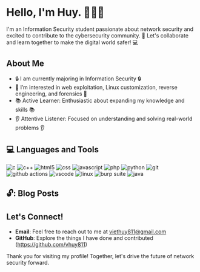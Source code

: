 # Hello, I'm Huy. 👋👋😁

I'm an Information Security student passionate about network security and excited to contribute to the cybersecurity community. 🔐
Let's collaborate and learn together to make the digital world safer! 💻
## **About Me**  

- 🔒 I am currently majoring in Information Security 🔒
- 🎯 I’m interested in web exploitation, Linux customization, reverse engineering, and forensics 🎯
- 📚 Active Learner: Enthusiastic about expanding my knowledge and skills 📚
- 👂 Attentive Listener: Focused on understanding and solving real-world problems 👂
## :computer: Languages and Tools

 <p>
	
  <img src="https://img.shields.io/badge/C-00599C?style=flat-square&logo=c&logoColor=white" alt="c">
  <img src="https://img.shields.io/badge/C%2B%2B-00599C?style=flat-square&logo=c%2B%2B&logoColor=white" alt="c++">
  <img src="https://img.shields.io/badge/HTML-E34F26?style=flat-square&logo=html5&logoColor=white" alt="html5">
  <img src="https://img.shields.io/badge/CSS-1572B6?style=flat-square&logo=css3&logoColor=white" alt="css">
  <img src="https://img.shields.io/badge/JavaScript-323330?style=flat-square&logo=javascript&logoColor=F7DF1E" alt="javascript">
  <img src="https://img.shields.io/badge/PHP-777BB4?style=flat-square&logo=php&logoColor=white" alt="php">
  <img src="https://img.shields.io/badge/Python-FFD43B?style=flat-square&logo=python&logoColor=blue" alt="python">
  <img src="https://img.shields.io/badge/Git-E44C30?style=flat-square&logo=git&logoColor=white" alt="git">
  <img src="https://img.shields.io/badge/-Github_Actions-2088FF?style=flat-square&logo=github-actions&logoColor=white" alt="github actions">
  <img src="https://img.shields.io/badge/VSCode-0078D4?style=flat-square&logo=visual%20studio%20code&logoColor=white" alt="vscode">
  <img src="https://img.shields.io/badge/Linux-FCC624?style=flat-square&logo=linux&logoColor=white" alt="linux">
  <img src="https://img.shields.io/badge/Burp%20Suite-7D4B98?style=flat-square&logo=burpsuite&logoColor=white" alt="burp suite">
  <img src="https://img.shields.io/badge/Java-007396?style=flat-square&logo=java&logoColor=white" alt="java">

</p>

## 🔓: Blog Posts



## Let's Connect!

- **Email**: Feel free to reach out to me at viethuy811@gmail.com
- **GitHub**: Explore the things I have done and contributed (https://github.com/vhuy811)

Thank you for visiting my profile! Together, let's drive the future of network security forward. 
